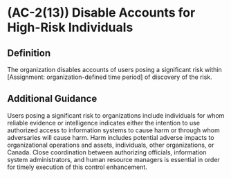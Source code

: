 
# (AC-2(13)) Disable Accounts for High-Risk Individuals

## Definition

The organization disables accounts of users posing a significant risk within [Assignment: organization-defined time period] of discovery of the risk.

## Additional Guidance

Users posing a significant risk to organizations include individuals for whom reliable evidence or intelligence indicates either the intention to use authorized access to information systems to cause harm or through whom adversaries will cause harm. Harm includes potential adverse impacts to organizational operations and assets, individuals, other organizations, or Canada. Close coordination between authorizing officials, information system administrators, and human resource managers is essential in order for timely execution of this control enhancement.
